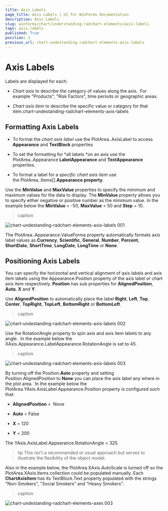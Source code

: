 ```yaml
---
title: Axis Labels
page_title: Axis Labels | UI for WinForms Documentation
description: Axis Labels
slug: winforms/chart/understanding-radchart-elements/axis-labels
tags: axis,labels
published: True
position: 3
previous_url: chart-undestanding-radchart-elements-axis-labels
---
```


# Axis Labels



Labels are displayed for each:

* *Chart axis* to describe the category of values along the axis.  For example "Products", "Risk Factors", time periods or geographic areas. 


* *Chart axis item* to describe the specific value or category for that item.chart-undestanding-radchart-elements-axis-labels

## Formatting Axis Labels

* To format the *chart axis label* use the PlotArea.<axis>.AxisLabel to access __Appearance__ and __TextBlock__ properties 


* To set the formatting for *all labels *on an axis use the PlotArea.<axis>.Appearance __LabelAppearance__ and __TextAppearance__ properties. 


* To format a label for a *specific chart axis item* use the PlotArea.<axis>.Items[].__Appearance property__. 

Use the __MinValue__ and __MaxValue__ properties to specify the minimum and maximum values for the data to display. The __MinValue__ property allows you to specify either negative or positive number as the minimum value. In the example below the __MinValue__ = -50, __MaxValue__ = 50 and __Step__ = 10.
>caption 

![chart-undestanding-radchart-elements-axis-labels 001](images/chart-undestanding-radchart-elements-axis-labels001.png)

The PlotArea.<axis>.Appearance.ValueForma property automatically formats axis label values as __Currency__, __Scientific__, __General__, __Number__, __Percent__, __ShortDate__, __ShortTime__, __LongDate__, __LongTime__ or __None__.

## Positioning Axis Labels

You can specify the horizontal and vertical alignment of axis labels and axis item labels using the Appearance.Position property of the axis label or chart axis item respectively. __Position__ has sub properties for __AlignedPosition__, __Auto__, __X__ and __Y__.  

Use __AlignedPosition__ to automatically place the label __Right__, __Left__, __Top__, __Center__, __TopRight__, __TopLeft__, __BottomRight__ or __BottomLeft__.  
>caption 

![chart-undestanding-radchart-elements-axis-labels 002](images/chart-undestanding-radchart-elements-axis-labels002.png)

Use the RotationAngle property to spin axis and axis item labels to any angle.  In the example below the XAxis.Appearance.LabelAppearance.RotationAngle is set to 45.
>caption 

![chart-undestanding-radchart-elements-axis-labels 003](images/chart-undestanding-radchart-elements-axis-labels003.png)

By turning off the Position.__Auto__ property and setting Position.AlignedPosition to __None__ you can place the axis label any where in the plot area.  In the example below the PlotArea.YAxis.AxisLabel.Appearance.Position property is configured such that:

* __AlignedPosition__ =  None 


* __Auto__ = False 


* __X__ = 120 


* __Y__ = 200

The YAxis.AxisLabel.Appearance.RotationAngle = 325. 

>tip This isn't a recommended or usual approach but serves to illustrate the flexibility of the object model.
>


Also in the example below, the PlotArea.XAxis.AutoScale is turned off so the PlotArea.XAxis.Items collection could be populated manually. Each __ChartAxisItem__ has its TextBlock.Text property populated with the strings "Non-Smokers", "Social Smokers" and "Heavy Smokers".
>caption 

![chart-undestanding-radchart-elements-axes 003](images/chart-undestanding-radchart-elements-axes003.png)
